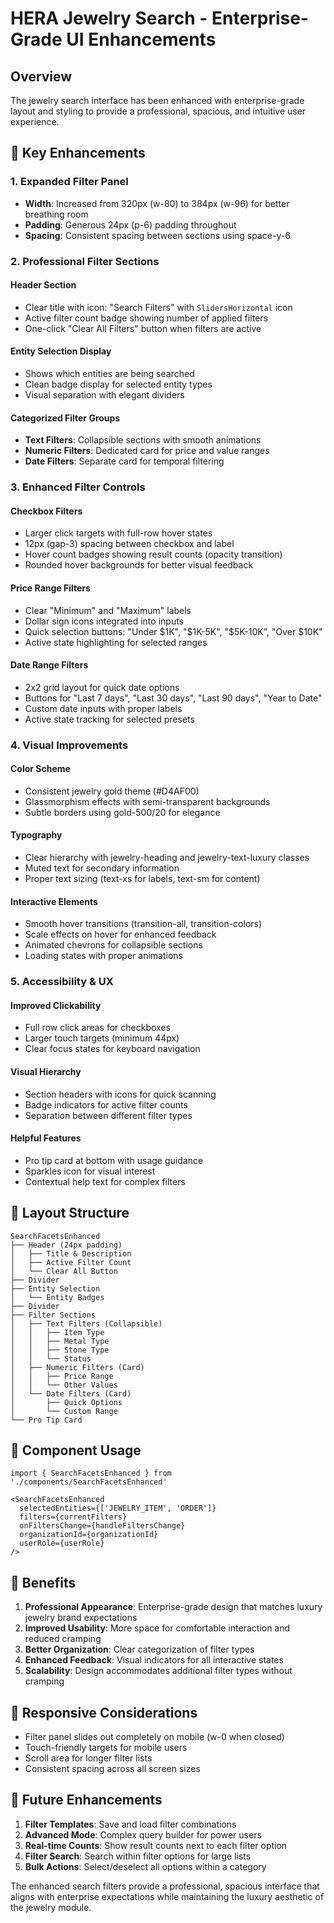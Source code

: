 # HERA Jewelry Search - Enterprise-Grade UI Enhancements

## Overview

The jewelry search interface has been enhanced with enterprise-grade layout and styling to provide a professional, spacious, and intuitive user experience.

## 🎨 Key Enhancements

### 1. **Expanded Filter Panel**
- **Width**: Increased from 320px (w-80) to 384px (w-96) for better breathing room
- **Padding**: Generous 24px (p-6) padding throughout
- **Spacing**: Consistent spacing between sections using space-y-6

### 2. **Professional Filter Sections**

#### **Header Section**
- Clear title with icon: "Search Filters" with `SlidersHorizontal` icon
- Active filter count badge showing number of applied filters
- One-click "Clear All Filters" button when filters are active

#### **Entity Selection Display**
- Shows which entities are being searched
- Clean badge display for selected entity types
- Visual separation with elegant dividers

#### **Categorized Filter Groups**
- **Text Filters**: Collapsible sections with smooth animations
- **Numeric Filters**: Dedicated card for price and value ranges
- **Date Filters**: Separate card for temporal filtering

### 3. **Enhanced Filter Controls**

#### **Checkbox Filters**
- Larger click targets with full-row hover states
- 12px (gap-3) spacing between checkbox and label
- Hover count badges showing result counts (opacity transition)
- Rounded hover backgrounds for better visual feedback

#### **Price Range Filters**
- Clear "Minimum" and "Maximum" labels
- Dollar sign icons integrated into inputs
- Quick selection buttons: "Under $1K", "$1K-5K", "$5K-10K", "Over $10K"
- Active state highlighting for selected ranges

#### **Date Range Filters**
- 2x2 grid layout for quick date options
- Buttons for "Last 7 days", "Last 30 days", "Last 90 days", "Year to Date"
- Custom date inputs with proper labels
- Active state tracking for selected presets

### 4. **Visual Improvements**

#### **Color Scheme**
- Consistent jewelry gold theme (#D4AF00)
- Glassmorphism effects with semi-transparent backgrounds
- Subtle borders using gold-500/20 for elegance

#### **Typography**
- Clear hierarchy with jewelry-heading and jewelry-text-luxury classes
- Muted text for secondary information
- Proper text sizing (text-xs for labels, text-sm for content)

#### **Interactive Elements**
- Smooth hover transitions (transition-all, transition-colors)
- Scale effects on hover for enhanced feedback
- Animated chevrons for collapsible sections
- Loading states with proper animations

### 5. **Accessibility & UX**

#### **Improved Clickability**
- Full row click areas for checkboxes
- Larger touch targets (minimum 44px)
- Clear focus states for keyboard navigation

#### **Visual Hierarchy**
- Section headers with icons for quick scanning
- Badge indicators for active filter counts
- Separation between different filter types

#### **Helpful Features**
- Pro tip card at bottom with usage guidance
- Sparkles icon for visual interest
- Contextual help text for complex filters

## 📐 Layout Structure

```
SearchFacetsEnhanced
├── Header (24px padding)
│   ├── Title & Description
│   ├── Active Filter Count
│   └── Clear All Button
├── Divider
├── Entity Selection
│   └── Entity Badges
├── Divider
├── Filter Sections
│   ├── Text Filters (Collapsible)
│   │   ├── Item Type
│   │   ├── Metal Type
│   │   ├── Stone Type
│   │   └── Status
│   ├── Numeric Filters (Card)
│   │   ├── Price Range
│   │   └── Other Values
│   └── Date Filters (Card)
│       ├── Quick Options
│       └── Custom Range
└── Pro Tip Card
```

## 🎯 Component Usage

```tsx
import { SearchFacetsEnhanced } from './components/SearchFacetsEnhanced'

<SearchFacetsEnhanced
  selectedEntities={['JEWELRY_ITEM', 'ORDER']}
  filters={currentFilters}
  onFiltersChange={handleFiltersChange}
  organizationId={organizationId}
  userRole={userRole}
/>
```

## 🚀 Benefits

1. **Professional Appearance**: Enterprise-grade design that matches luxury jewelry brand expectations
2. **Improved Usability**: More space for comfortable interaction and reduced cramping
3. **Better Organization**: Clear categorization of filter types
4. **Enhanced Feedback**: Visual indicators for all interactive states
5. **Scalability**: Design accommodates additional filter types without cramping

## 📱 Responsive Considerations

- Filter panel slides out completely on mobile (w-0 when closed)
- Touch-friendly targets for mobile users
- Scroll area for longer filter lists
- Consistent spacing across all screen sizes

## 🔮 Future Enhancements

1. **Filter Templates**: Save and load filter combinations
2. **Advanced Mode**: Complex query builder for power users
3. **Real-time Counts**: Show result counts next to each filter option
4. **Filter Search**: Search within filter options for large lists
5. **Bulk Actions**: Select/deselect all options within a category

The enhanced search filters provide a professional, spacious interface that aligns with enterprise expectations while maintaining the luxury aesthetic of the jewelry module.